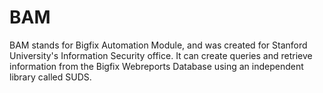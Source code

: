 # BAM
BAM stands for Bigfix Automation Module, and was created for Stanford University's Information Security office. It can create queries and retrieve information from the Bigfix Webreports Database using an independent library called SUDS. 
